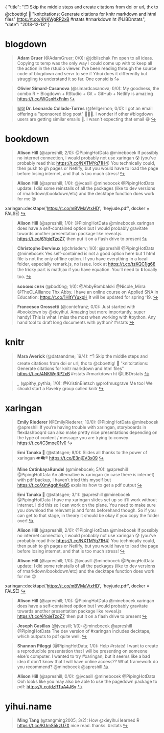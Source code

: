 {
  "title": "🗂 Skip the middle steps and create citations from doi or url, thx to @cboettig! 🧶 \"knitcitations: Generate citations for knitr markdown and html files\" https://t.co/4NKWgRP2xB #rstats #rmarkdown ht @LIBDrstats",
  "date": "2018-12-13"
}

# blogdown

> **Adam Gruer** (@AdamGruer; 0/0): @jdblischak I’m open to all ideas. Copying to temp was the only way I could come up with to keep all the action in the rstudio viewer. I’ve been reading through the source code of blogdown and servr to see if Yihui does it differently but struggling to understand it so far. One consid is  [&#8618;](https://twitter.com/xieyihui/status/1073062749360406529)

<!-- -->


> **Olivier Simard-Casanova** (@simardcasanova; 0/0): My goodness, the combo R + Blogdown + RStudio + Git + GitHub + Netlify is amazing https://t.co/WGsnHxFnIm  [&#8618;](https://twitter.com/xieyihui/status/1072917010034671619)

<!-- -->


> **🇲🇽 Dr. Leonardo Collado-Torres** (@fellgernon; 0/0): I got an email offering a "sponsored blog post" 🤷🏾‍♂️. I wonder if other #blogdown users are getting similar emails 🤔. I wasn't expecting that email 😅  [&#8618;](https://twitter.com/xieyihui/status/1072874462889029635)

<!-- -->


# bookdown

> **Alison Hill** (@apreshill; 2/0): @PipingHotData @minebocek If possibly no internet connection, I would probably not use xaringan 😰 (you've probably read this: https://t.co/NXTMYq71H4) You technically could, then push to gh pages or Netlify, but you would have to load the page before losing internet, and that is too much stress!  [&#8618;](https://twitter.com/xieyihui/status/1072974718683119616)

<!-- -->


> **Alison Hill** (@apreshill; 1/0): @jvcasill @minebocek @PipingHotData update: I did some reinstalls of all the packages (like to dev versions of rmarkdown/bookdown/etc) and the decktape function does work for me 😍
>
xaringan::decktape('https://t.co/mBVMaVtxHD', 'heyjude.pdf', docker = FALSE)  [&#8618;](https://twitter.com/xieyihui/status/1073063199803494400)

<!-- -->


> **Alison Hill** (@apreshill; 1/0): @PipingHotData @minebocek xaringan does have a self-contained option but I would probably gravitate towards another presentation package like reveal.js https://t.co/6YqieTzoZ7, then put it on a flash drive to present  [&#8618;](https://twitter.com/xieyihui/status/1072975778361499648)

<!-- -->


> **Christophe Dervieux** (@chrisderv; 1/0): @apreshill @PipingHotData @minebocek Yes self-contained is not a good option here but 1 html file is not the only offline option. If you have everything in a local folder, especially remark.js, no issue. look at https://t.co/tzKQC1jg68 the tricky part is mathjax if you have equation. You'll need to ⬇️ locally too.  [&#8618;](https://twitter.com/xieyihui/status/1073000014492958722)

<!-- -->


> **ʙᴏᴅᴏɴɢ ᴄʜᴇɴ** (@bod0ng; 1/0): @AbbyRombalski @Nicole_Mirra @TheCLAlliance Thx Abby. I have an online course on Applied SNA in Education: https://t.co/1HItYYuxpH It will be updated for spring ‘19.  [&#8618;](https://twitter.com/xieyihui/status/1072986445630062594)

<!-- -->


> **Francesco Grossetti** (@contefranz; 0/0): Just started with #bookdown by @xieyihui. Amazing but more importantly, super handy! This is what I miss the most when working with #python. Any hand tool to draft long documents with python?  #rstats  [&#8618;](https://twitter.com/xieyihui/status/1072912363966341121)

<!-- -->


# knitr

> **Mara Averick** (@dataandme; 19/4): 🗂 Skip the middle steps and create citations from doi or url, thx to @cboettig!
🧶 "knitcitations: Generate citations for knitr markdown and html files" https://t.co/4NKWgRP2xB #rstats #rmarkdown ht @LIBDrstats  [&#8618;](https://twitter.com/xieyihui/status/1073052137561747462)

<!-- -->


> ***_*** (@pithy_pythia; 1/0): @KristinBietsch @profmusgrave Me too! We should start a Ravelry group called knitr  [&#8618;](https://twitter.com/xieyihui/status/1072930572492693504)

<!-- -->


# xaringan

> **Emily Riederer** (@EmilyRiederer; 10/0): @PipingHotData @minebocek @apreshill If you’re having trouble with xaringan, storyboards in flexdashboqrd can also make pretty nice presentations depending on the type of content / message you are trying to convey https://t.co/IC3moe01v0  [&#8618;](https://twitter.com/xieyihui/status/1073001289339027456)

<!-- -->


> **Emi Tanaka 🌾** (@statsgen; 8/0): Slides all thanks to the power of xaringan 👁‍🗨®️ https://t.co/E3nj0V3x09  [&#8618;](https://twitter.com/xieyihui/status/1072729697144860672)

<!-- -->


> **Mine CetinkayaRundel** (@minebocek; 5/0): @apreshill @PipingHotData An alternative is xaringan (in case there is internet) with pdf backup, I haven’t tried this myself but https://t.co/XmAgghXeQ5 explains how to get a pdf output  [&#8618;](https://twitter.com/xieyihui/status/1072984077047947265)

<!-- -->


> **Emi Tanaka 🌾** (@statsgen; 3/1): @apreshill @minebocek @PipingHotData I have my xaringan slides set up so it’ll work without internet. I did this so I can work on the plane. You need to make sure you download the relevant js and fonts beforehand though. So if you can get to that stage, in theory it should be okay if you copy the folder over!  [&#8618;](https://twitter.com/xieyihui/status/1072992347682553857)

<!-- -->


> **Alison Hill** (@apreshill; 2/0): @PipingHotData @minebocek If possibly no internet connection, I would probably not use xaringan 😰 (you've probably read this: https://t.co/NXTMYq71H4) You technically could, then push to gh pages or Netlify, but you would have to load the page before losing internet, and that is too much stress!  [&#8618;](https://twitter.com/xieyihui/status/1072974718683119616)

<!-- -->


> **Alison Hill** (@apreshill; 1/0): @jvcasill @minebocek @PipingHotData update: I did some reinstalls of all the packages (like to dev versions of rmarkdown/bookdown/etc) and the decktape function does work for me 😍
>
xaringan::decktape('https://t.co/mBVMaVtxHD', 'heyjude.pdf', docker = FALSE)  [&#8618;](https://twitter.com/xieyihui/status/1073063199803494400)

<!-- -->


> **Alison Hill** (@apreshill; 1/0): @PipingHotData @minebocek xaringan does have a self-contained option but I would probably gravitate towards another presentation package like reveal.js https://t.co/6YqieTzoZ7, then put it on a flash drive to present  [&#8618;](https://twitter.com/xieyihui/status/1072975778361499648)

<!-- -->


> **Joseph Casillas** (@jvcasill; 1/0): @minebocek @apreshill @PipingHotData The dev version of #xaringan includes decktape, which outputs to pdf quite well.  [&#8618;](https://twitter.com/xieyihui/status/1072986679517081601)

<!-- -->


> **Shannon Pileggi** (@PipingHotData; 1/0): Help #rstats!  I want to create a reproducible presentation that I will be presenting on someone else's computer.  I wanted to try #xaringan, but it seems like a bad idea if don't know that I will have online access?? What framework do you recommend? @minebocek @apreshill  [&#8618;](https://twitter.com/xieyihui/status/1072923895769038853)

<!-- -->


> **Alison Hill** (@apreshill; 0/0): @jvcasill @minebocek @PipingHotData Ooh looks like you may also be able to use the pagedown package to pdf: https://t.co/dzRTuA4J6y  [&#8618;](https://twitter.com/xieyihui/status/1072991140918419456)

<!-- -->


# yihui.name

> **Ming Tang** (@tangming2005; 3/2): How @xieyihui learned R https://t.co/KUmS5kzU7X nice read. thanks. #rstats  [&#8618;](https://twitter.com/xieyihui/status/1072868232552480768)

<!-- -->



